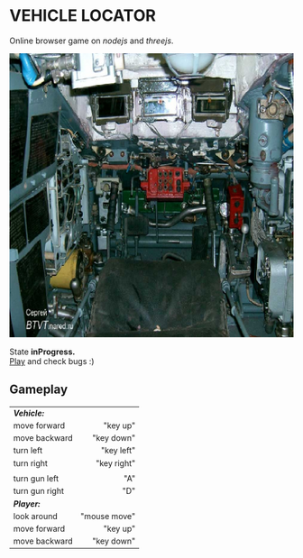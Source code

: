 
# VEHICLE LOCATOR 

Online browser game on *nodejs* and *threejs*.  
  
  
![pic](https://raw.githubusercontent.com/fire888/locator/master/jsScene/back.jpg)  
  
  
State **inProgress.**  
[Play](http://js.otrisovano.ru/tests/180316Locator/01) and check bugs :)

Gameplay
------------ 
||| 
| -------------------- | ------------------:|
| **_Vehicle:_**       |                    |
| move forward         | "key up"           |
| move backward        | "key down"         |
| turn left            | "key left"         |
| turn right           | "key right"        |
| 	                   |                    |
|turn gun left         | "A"                |  
|turn gun right        | "D"                |  
| **_Player:_**        |                    |
|look around           | "mouse move"       |  
|move forward          | "key up"           |
|move backward         | "key down"         |
